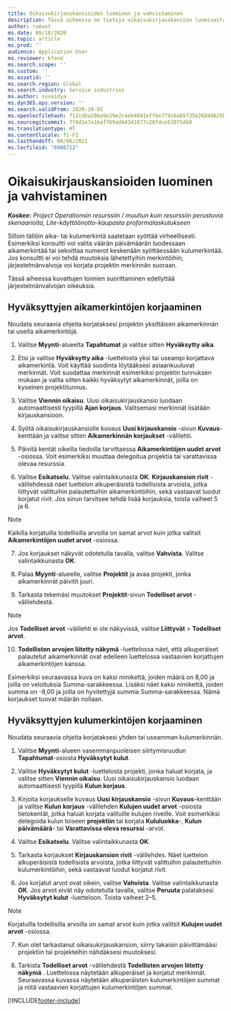 ```yaml
---
title: Oikaisukirjauskansioiden luominen ja vahvistaminen
description: Tässä aiheessa on tietoja oikaisukirjauskansion luomisesta ja vahvistamisesta.
author: rumant
ms.date: 09/18/2020
ms.topic: article
ms.prod: ''
audience: Application User
ms.reviewer: kfend
ms.search.scope: ''
ms.custom: ''
ms.assetid: ''
ms.search.region: Global
ms.search.industry: Service industries
ms.author: suvaidya
ms.dyn365.ops.version: ''
ms.search.validFrom: 2020-10-01
ms.openlocfilehash: f12cdba286a9e29e2c4eb4041effbe779cba65f3562684d625b21bc3bae809d6
ms.sourcegitcommit: 7f8d1e7a16af769adb43d1877c28fdce53975db8
ms.translationtype: HT
ms.contentlocale: fi-FI
ms.lasthandoff: 08/06/2021
ms.locfileid: "6986712"
---
```

# <a name="create-and-confirm-correction-journals"></a>Oikaisukirjauskansioiden luominen ja vahvistaminen

_**Koskee:** Project Operationsin resurssiin / muuhun kuin resurssiin perustuvia skenaarioita, Lite-käyttöönotto-kaupasta proformalaskutukseen_

Silloin tällöin aika- tai kulumerkintä saatetaan syöttää virheellisesti. Esimerkiksi konsultti voi valita väärän päivämäärän luodessaan aikamerkintää tai sekoittaa numerot keskenään syöttäessään kulumerkintää. Jos konsultti ei voi tehdä muutoksia lähetettyihin merkintöihin, järjestelmänvalvoja voi korjata projektin merkinnän suoraan.

Tässä aiheessa kuvattujen toimien suorittaminen edellyttää järjestelmänvalvojan oikeuksia.

## <a name="correct-approved-time-entries"></a>Hyväksyttyjen aikamerkintöjen korjaaminen     

Noudata seuraavia ohjeita korjataksesi projektin yksittäisen aikamerkinnän tai useita aikamerkintöjä.

1. Valitse **Myynti**-alueelta **Tapahtumat** ja valitse sitten **Hyväksytty aika**. 

2. Etsi ja valitse **Hyväksytty aika** -luettelosta yksi tai useampi korjattava aikamerkintä. Voit käyttää suodinta löytääksesi asiaankuuluvat merkinnät. Voit suodattaa merkinnät esimerkiksi projektin tunnuksen mukaan ja valita sitten kaikki hyväksytyt aikamerkinnät, joilla on kyseinen projektitunnus.

3. Valitse **Viennin oikaisu**. Uusi oikaisukirjauskansio luodaan automaattisesti tyypillä **Ajan korjaus**. Valitsemasi merkinnät lisätään kirjauskansioon. 

4. Syötä oikaisukirjauskansiolle kuvaus **Uusi kirjauskansio** -sivun **Kuvaus**-kenttään ja valitse sitten **Aikamerkinnän korjaukset** -välilehti.  

5. Päivitä kentät oikeilla tiedoilla tarvittaessa **Aikamerkintöjen uudet arvot** -osiossa. Voit esimerkiksi muuttaa delegoitua projektia tai varattavissa olevaa resurssia.

6. Valitse **Esikatselu**. Valitse valintaikkunasta **OK**. **Kirjauskansion rivit** -välilehdessä näet luettelon alkuperäisistä todellisista arvoista, jotka liittyvät valittuihin palautettuihin aikamerkintöihin, sekä vastaavat luodut korjatut rivit. Jos sinun tarvitsee tehdä lisää korjauksia, toista vaiheet 5 ja 6. 

> [!NOTE]
> Kaikilla korjatuilla todellisilla arvoilla on samat arvot kuin jotka valitsit **Aikamerkintöjen uudet arvot** -osiossa.

7. Jos korjaukset näkyvät odotetulla tavalla, valitse **Vahvista**. Valitse valintaikkunasta **OK**.

8. Palaa **Myynti**-alueelle, valitse **Projektit** ja avaa projekti, jonka aikamerkinnät päivitit juuri. 

9. Tarkasta tekemäsi muutokset **Projektit**-sivun **Todelliset arvot** -välilehdestä. 

> [!NOTE]
> Jos **Todelliset arvot** -välilehti ei ole näkyvissä, valitse **Liittyvät** > **Todelliset arvot**.  

10. **Todellisten arvojen liitetty näkymä** -luettelossa näet, että alkuperäiset palautetut aikamerkinnät ovat edelleen luettelossa vastaavien korjattujen aikamerkintöjen kanssa. 

Esimerkiksi seuraavassa kuva on kaksi nimikettä, joiden määrä on 8,00 ja joilla on veloituksia Summa-sarakkeessa. Lisäksi näet kaksi nimikettä, joiden summa on -8,00 ja joilla on hyvitettyjä summia Summa-sarakkeessa. Nämä korjaukset tuovat määrän nollaan.

 
## <a name="correct-approved-expense-entries"></a>Hyväksyttyjen kulumerkintöjen korjaaminen

Noudata seuraavia ohjeita korjataksesi yhden tai useamman kulumerkinnän. 

1. Valitse **Myynti**-alueen vasemmanpuoleisen siirtymisruudun **Tapahtumat**-osiosta **Hyväksytyt kulut**.

2. Valitse **Hyväksytyt kulut** -luettelosta projekti, jonka haluat korjata, ja valitse sitten **Viennin oikaisu**. Uusi oikaisukirjauskansio luodaan automaattisesti tyypillä **Kulun korjaus**. 

3. Kirjoita korjaukselle kuvaus **Uusi kirjauskansio** -sivun **Kuvaus**-kenttään ja valitse **Kulun korjaus** -välilehden **Kulujen uudet arvot** -osiosta tietokentät, jotka haluat korjata valituille kulujen riveille. Voit esimerkiksi delegoida kulun toiseen **projektiin** tai korjata **Kululuokka**-, **Kulun päivämäärä**- tai **Varattavissa oleva resurssi** -arvot.

4. Valitse **Esikatselu**. Valitse valintaikkunasta **OK**. 

5. Tarkasta korjaukset **Kirjauskansion rivit** -välilehdes. Näet luettelon alkuperäisistä todellisista arvoista, jotka liittyvät valittuihin palautettuihin kulumerkintöihin, sekä vastaavat luodut korjatut rivit.

6. Jos korjatut arvot ovat oikein, valitse **Vahvista**. Valitse valintaikkunasta **OK**. Jos arvot eivät näy odotetulla tavalla, valitse **Peruuta** palataksesi **Hyväksytyt kulut** -luetteloon. Toista vaiheet 2–5. 

> [!NOTE]
> Korjatuilla todellisilla arvoilla on samat arvot kuin jotka valitsit **Kulujen uudet arvot** -osiossa.

7. Kun olet tarkastanut oikaisukirjauskansion, siirry takaisin päivittämääsi projektiin tai projekteihin nähdäksesi muutoksesi.  

8. Tarkista **Todelliset arvot** -välilehdestä **Todellisten arvojen liitetty näkymä** . Luettelossa näytetään alkuperäiset ja korjatut merkinnät. Seuraavassa kuvassa näytetään alkuperäisten kulumerkintöjen summat ja niitä vastaavien korjattujen kulumerkintöjen summat. 




[!INCLUDE[footer-include](../includes/footer-banner.md)]